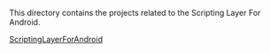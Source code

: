 This directory contains the projects related to the Scripting Layer For Android.

[ScriptingLayerForAndroid](../../../../sl4a)

